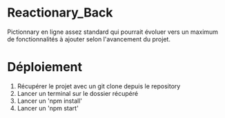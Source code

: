 # Reactionary_Back
Pictionnary en ligne assez standard qui pourrait évoluer vers un maximum de fonctionnalités à ajouter selon l'avancement du projet.

# Déploiement

1. Récupérer le projet avec un git clone depuis le repository
2. Lancer un terminal sur le dossier récupéré
3. Lancer un 'npm install'
4. Lancer un 'npm start'